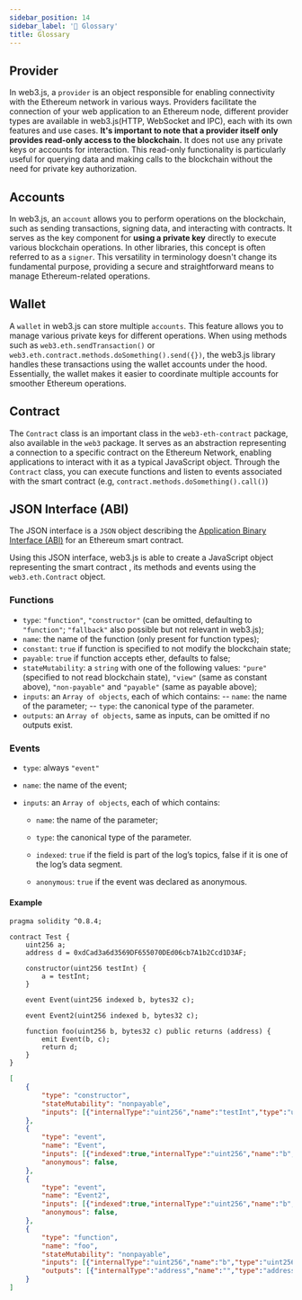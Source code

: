 ```yaml
---
sidebar_position: 14
sidebar_label: '📖 Glossary'
title: Glossary
---
```



## Provider

In web3.js, a `provider` is an object responsible for enabling connectivity with the Ethereum network in various ways. Providers facilitate the connection of your web application to an Ethereum node, different provider types are available in web3.js(HTTP, WebSocket and IPC), each with its own features and use cases. **It's important to note that a provider itself only provides read-only access to the blockchain.** It does not use any private keys or accounts for interaction. This read-only functionality is particularly useful for querying data and making calls to the blockchain without the need for private key authorization.

## Accounts

In web3.js, an `account` allows you to perform operations on the blockchain, such as sending transactions, signing data, and interacting with contracts. It serves as the key component for **using a private key** directly to execute various blockchain operations. In other libraries, this concept is often referred to as a `signer`. This versatility in terminology doesn't change its fundamental purpose, providing a secure and straightforward means to manage Ethereum-related operations.


## Wallet

A `wallet` in web3.js can store multiple `accounts`. This feature allows you to manage various private keys for different operations. When using methods such as `web3.eth.sendTransaction()` or `web3.eth.contract.methods.doSomething().send({})`, the web3.js library handles these transactions using the wallet accounts under the hood. Essentially, the wallet makes it easier to coordinate multiple accounts for smoother Ethereum operations.


## Contract

The `Contract` class is an important class in the `web3-eth-contract` package, also available in the `web3` package. It serves as an abstraction representing a connection to a specific contract on the Ethereum Network, enabling applications to interact with it as a typical JavaScript object. Through the `Contract` class, you can execute functions and listen to events associated with the smart contract (e.g, `contract.methods.doSomething().call()`)

## JSON Interface (ABI)

The JSON interface is a `JSON` object describing the [Application Binary Interface (ABI)](https://docs.soliditylang.org/en/develop/abi-spec.html) for an Ethereum smart contract.

Using this JSON interface, web3.js is able to create a JavaScript object representing the smart contract , its methods and events using the `web3.eth.Contract` object.

### Functions

-   `type`: `"function"`, `"constructor"` (can be omitted, defaulting to `"function"`; `"fallback"` also possible but not relevant in web3.js);
-   `name`: the name of the function (only present for function types);
-   `constant`: `true` if function is specified to not modify the blockchain state;
-   `payable`: `true` if function accepts ether, defaults to false;
-   `stateMutability`: a `string` with one of the following values: `"pure"` (specified to not read blockchain state), `"view"` (same as constant above), `"non-payable"` and `"payable"` (same as payable above);
-   `inputs`: an `Array of objects`, each of which contains:
    -- `name`: the name of the parameter;
    -- `type`: the canonical type of the parameter.
-   `outputs`: an `Array of objects`, same as inputs, can be omitted if no outputs exist.

### Events

-   `type`: always `"event"`
-   `name`: the name of the event;
-   `inputs`: an `Array of objects`, each of which contains:

    -   `name`: the name of the parameter;

    -   `type`: the canonical type of the parameter.

    -   `indexed`: `true` if the field is part of the log’s topics, false if it is one of the log’s data segment.

    -   `anonymous`: `true` if the event was declared as anonymous.

#### Example

```solidity title='Solidity Contract'
pragma solidity ^0.8.4;

contract Test {
	uint256 a;
	address d = 0xdCad3a6d3569DF655070DEd06cb7A1b2Ccd1D3AF;

	constructor(uint256 testInt) {
		a = testInt;
	}

	event Event(uint256 indexed b, bytes32 c);

	event Event2(uint256 indexed b, bytes32 c);

	function foo(uint256 b, bytes32 c) public returns (address) {
		emit Event(b, c);
		return d;
	}
}

```

```json title='Resulting JSON ABI'
[
    {
        "type": "constructor",
        "stateMutability": "nonpayable",
        "inputs": [{"internalType":"uint256","name":"testInt","type":"uint256"}],
    },
    {
        "type": "event",
        "name": "Event",
        "inputs": [{"indexed":true,"internalType":"uint256","name":"b","type":"uint256"},{"indexed":false,"internalType":"bytes32","name":"c","type":"bytes32"}],
        "anonymous": false,
    },
    {
        "type": "event",
        "name": "Event2",
        "inputs": [{"indexed":true,"internalType":"uint256","name":"b","type":"uint256"},{"indexed":false,"internalType":"bytes32","name":"c","type":"bytes32"}],
        "anonymous": false,
    },
    {
        "type": "function",
        "name": "foo",
        "stateMutability": "nonpayable",
        "inputs": [{"internalType":"uint256","name":"b","type":"uint256"},{"internalType":"bytes32","name":"c","type":"bytes32"}],
        "outputs": [{"internalType":"address","name":"","type":"address"}],
    }
]
```
